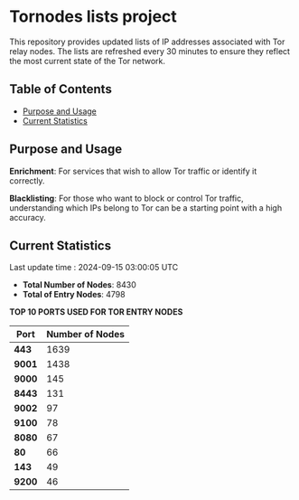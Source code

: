 # Tornodes lists project

This repository provides updated lists of IP addresses associated with Tor relay nodes. The lists are refreshed every 30 minutes to ensure they reflect the most current state of the Tor network.

## Table of Contents

- [Purpose and Usage](#purpose-and-usage)
- [Current Statistics](#current-statistics)


## Purpose and Usage

**Enrichment**: For services that wish to allow Tor traffic or identify it correctly.

**Blacklisting**: For those who want to block or control Tor traffic, understanding which IPs belong to Tor can be a starting point with a high accuracy.

## Current Statistics

Last update time : 2024-09-15 03:00:05 UTC

- **Total Number of Nodes**: 8430
- **Total of Entry Nodes**: 4798

**TOP 10 PORTS USED FOR TOR ENTRY NODES**

| **Port** | **Number of Nodes** |
|------|-----------------|
| **443**   | 1639  |
| **9001**   | 1438  |
| **9000**   | 145  |
| **8443**   | 131  |
| **9002**   | 97  |
| **9100**   | 78  |
| **8080**   | 67  |
| **80**   | 66  |
| **143**   | 49  |
| **9200**   | 46  |

